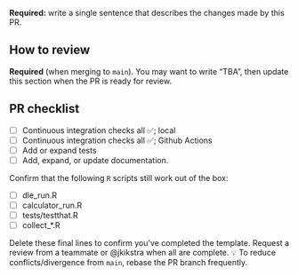 <!--
Delete each of these instruction comments as you complete it.

Title: use a short, declarative statement similar to a commit message,
e.g. “Change {thing X} to {fix solve bug|enable feature Y}”
ideally with the topic/theme in the beginning between square brackets []
-->

**Required:** write a single sentence that describes the changes made by this PR.

<!--
Optional: write a longer description to help a colleague understand the PR in ~3 minutes.
-->

## How to review

**Required** (when merging to `main`). You may want to write “TBA”, then update this section when the PR is ready for review.

<!--
- Describe specific tasks that reviewer(s) must do to check that the PR achieves
  the description, above.
- If ≥2 reviews are needed (e.g. content vs. code), describe each separately.
- Include the estimated time to review and any required knowledge/skills that
  reviewer(s) must have.
- If no review is required, write “No review:” and describe why.

Some examples:

- Read the diff (specific file(s)?) and note that the CI checks all pass.
  Time: 30 minutes.
- Run a specific code snippet or command and check the output.
  Time: 1 hour, from someone familiar with [topic/content].
- Ensure that changes/additions are self-documenting (i.e. that another team
  member will be able to understand what the code does in the future).
- Check the implementation of example_function() for style/optimization.
  Time: 1 hour from a Python/pandas expeert.
- Build the documentation and look at a certain page.
-->

## PR checklist
<!--
- Add any items particular to your own PR to this list.
- The first two items (code style, CI checks) are *required*.
- The remaining items are all *required* if the PR results in changes to user-
  facing behaviour, e.g. new features or fixes to existing behaviour. They are
  *optional* if the changes are solely to documentation, CI configuration, etc.

  If they are not needed, strike them out (in full or in part) and add a short
  explanation after the strike out:

  - ~Add or expand tests.~ No change in behaviour, simply refactoring.
  - ~Add or expand tests.~ Will be added at a later time, for now files are
    excluded from coverage.
-->

- [ ] Continuous integration checks all ✅; local
- [ ] Continuous integration checks all ✅; Github Actions
- [ ] Add or expand tests
  <!--
  Best, test all functions and classes in new/modified code files.
  At minimum, add new modules to `message_data.tests.test_import.MODULES_WITHOUT_TESTS`.
  -->
- [ ] Add, expand, or update documentation.
  <!--
  - Add at least "stub" documentation: even one page with a few sentences
    describing high-level things that the code does, and how that's split across
    how the different Python files you've added.
  - The "stub" page can include placeholders for more description that you intend
    to write later. Without those placeholders, there's a situation of "unknown
    unknowns" and it's hard/slow for people to do work.
  - Imagine your colleagues basic/initial questions and answer them, so they can
    understand how to use/modify it, etc., without having to take up your time.
  -->
Confirm that the following `R` scripts still work out of the box:
- [ ] dle_run.R
- [ ] calculator_run.R
- [ ] tests/testthat.R
- [ ] collect_*.R

Delete these final lines to confirm you've completed the template.
Request a review from a teammate or \@jkikstra when all are complete.
💡 To reduce conflicts/divergence from `main`, rebase the PR branch frequently.
